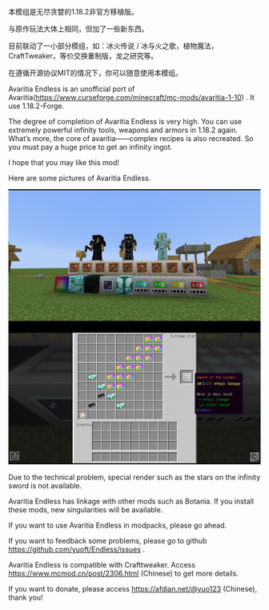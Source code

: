 本模组是无尽贪婪的1.18.2非官方移植版。

与原作玩法大体上相同，但加了一些新东西。

目前联动了一小部分模组，如：冰火传说 / 冰与火之歌，植物魔法，CraftTweaker，等价交换重制版，龙之研究等。

在遵循开源协议MIT的情况下，你可以随意使用本模组。

Avaritia Endless is an unofficial port of Avaritia(https://www.curseforge.com/minecraft/mc-mods/avaritia-1-10) . It use 1.18.2-Forge.

The degree of completion of Avaritia Endless is very high. You can use extremely powerful infinity tools, weapons and armors in 1.18.2 again. What’s more, the core of avaritia——complex recipes is also recreated. So you must pay a huge price to get an infinity ingot.

I hope that you may like this mod!

Here are some pictures of Avaritia Endless.

![img.png](img.png)

Due to the technical problem, special render such as the stars on the infinity sword is not available.

Avaritia Endless has linkage with other mods such as Botania. If you install these mods, new singularities will be available.


If you want to use Avaritia Endless in modpacks, please go ahead.

If you want to feedback some problems, please go to github https://github.com/yuoft/Endless/issues .

Avaritia Endless is compatible with Crafttweaker. Access https://www.mcmod.cn/post/2306.html (Chinese) to get more details.

If you want to donate, please access https://afdian.net/@yuo123 (Chinese), thank you!